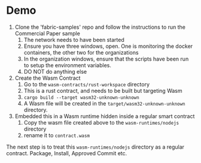 # Demo

1. Clone the 'fabric-samples' repo and follow the instructions to run the Commercial Paper sample
   1. The network needs to have been started
   2. Ensure you have three windows, open. One is monitoring the docker containers, the other two for the organizations
   3. In the organization windows, ensure that the scripts have been run to setup the environment variables.
   4. DO NOT do anything else
2. Create the Wasm Contract
   1. Go to the `wasm-contracts/rust-workspace` directory
   2. This is a rust contract, and needs to be built but targeting Wasm
   3. `cargo build --target wasm32-unknown-unknown`
   4. A Wasm file will be created in the `target/wasm32-unknown-unknown` directory.
3. Embedded this in a Wasm runtime hidden inside a regular smart contract
   1. Copy the wasm file created above to the `wasm-runtimes/nodejs` directory
   2. rename it to `contract.wasm`  

The next step is to treat this `wasm-runtimes/nodejs` directory as a regular contract. Package, Install, Approved Commit etc.    
 